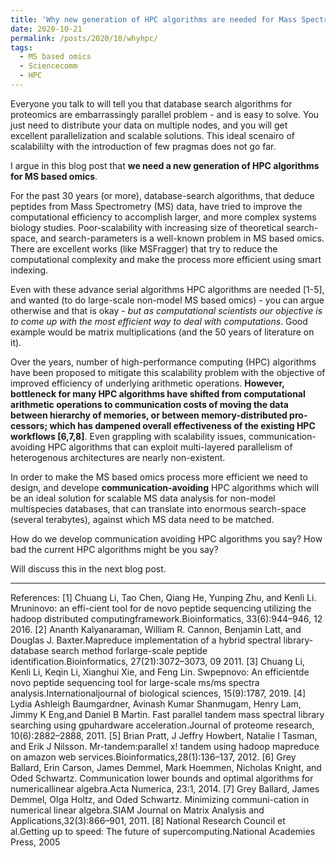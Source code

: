 ```yaml
---
title: 'Why new generation of HPC algorithms are needed for Mass Spectrometry based omics - Part 1'
date: 2020-10-21
permalink: /posts/2020/10/whyhpc/
tags:
  - MS based omics
  - Sciencecomm
  - HPC
---
```


Everyone you talk to will tell you that database search algorithms for proteomics are embarrassingly parallel problem - and is easy to solve. You just need to distribute your data on multiple nodes, and you will get excellent parallelization and scalable solutions. This ideal scenairo of scalabililty with the introduction of few pragmas does not go far. 

I argue in this blog post that **we need a new generation of HPC algorithms for MS based omics**. 

For the past 30 years (or more), database-search algorithms, that deduce peptides from Mass Spectrometry (MS) data, have tried to improve the computational efficiency to accomplish larger, and more complex systems biology studies. Poor-scalability with increasing size of theoretical search-space, and search-parameters is a well-known problem in MS based omics. There are excellent works (like MSFragger) that try to reduce the computational complexity and make the process more efficient using smart indexing. 

Even with these advance serial algorithms HPC algorithms are needed [1-5], and wanted (to do large-scale non-model MS based omics) - you can argue otherwise and that is okay - *but as computational scientists our objective is to come up with the most efficient way to deal with computations*. Good example would be matrix multiplications (and the 50 years of literature on it). 

Over the years, number of high-performance computing (HPC) algorithms have been proposed to mitigate this scalability problem with the objective of improved efficiency of underlying arithmetic operations. **However, bottleneck for many HPC algorithms have shifted from computational arithmetic operations to communication costs of moving the data between hierarchy of memories, or between memory-distributed pro-cessors; which has dampened overall effectiveness of the existing HPC workflows [6,7,8]**. Even grappling with scalability issues, communication-avoiding HPC algorithms that can exploit multi-layered parallelism of heterogenous architectures are nearly non-existent. 

In order to make the MS based omics process more efficient we need to design, and develope **communication-avoiding** HPC algorithms which will be an ideal solution for scalable MS data analysis for non-model multispecies databases, that can translate into enormous search-space (several terabytes), against which MS data need to be matched. 

How do we develop communication avoiding HPC algorithms you say? 
How bad the current HPC algorithms might be you say? 

Will discuss this in the next blog post. 

______________________________________
References:
[1] Chuang  Li,  Tao  Chen,  Qiang  He,  Yunping  Zhu,  and  Kenli  Li.   Mruninovo:  an  effi-cient tool for de novo peptide sequencing utilizing the hadoop distributed computingframework.Bioinformatics, 33(6):944–946, 12 2016.
[2]  Ananth  Kalyanaraman,  William  R.  Cannon,  Benjamin  Latt,  and  Douglas  J.  Baxter.Mapreduce  implementation  of  a  hybrid  spectral  library-database  search  method  forlarge-scale peptide identification.Bioinformatics, 27(21):3072–3073, 09 2011.
[3]  Chuang Li, Kenli Li, Keqin Li, Xianghui Xie, and Feng Lin.  Swpepnovo:  An efficientde novo peptide sequencing tool for large-scale ms/ms spectra analysis.Internationaljournal of biological sciences, 15(9):1787, 2019.
[4]  Lydia Ashleigh Baumgardner, Avinash Kumar Shanmugam, Henry Lam, Jimmy K Eng,and Daniel B Martin.  Fast parallel tandem mass spectral library searching using gpuhardware acceleration.Journal of proteome research, 10(6):2882–2888, 2011.
[5]  Brian  Pratt,  J  Jeffry  Howbert,  Natalie  I  Tasman,  and  Erik  J  Nilsson.   Mr-tandem:parallel x!  tandem using hadoop mapreduce on amazon web services.Bioinformatics,28(1):136–137, 2012.
[6] Grey  Ballard,  Erin  Carson,  James  Demmel,  Mark  Hoemmen,  Nicholas  Knight,  and Oded  Schwartz.   Communication  lower  bounds  and  optimal  algorithms  for  numericallinear algebra.Acta Numerica, 23:1, 2014.
[7]  Grey Ballard, James Demmel, Olga Holtz, and Oded Schwartz.  Minimizing communi-cation in numerical linear algebra.SIAM Journal on Matrix Analysis and Applications,32(3):866–901, 2011.
[8]  National Research Council et al.Getting  up  to  speed:  The  future  of  supercomputing.National Academies Press, 2005


